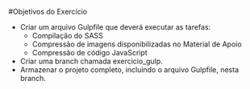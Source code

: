 #Objetivos do Exercício

- Criar um arquivo Gulpfile que deverá executar as tarefas:
  - Compilação do SASS
  - Compressão de imagens disponibilizadas no Material de Apoio
  - Compressão de código JavaScript
- Criar uma branch chamada exercicio_gulp.
- Armazenar o projeto completo, incluindo o arquivo Gulpfile, nesta branch.

